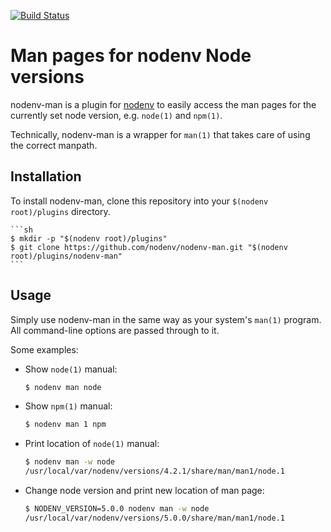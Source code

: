 [![Build Status](https://travis-ci.org/nodenv/nodenv-man.svg?branch=master)](https://travis-ci.org/nodenv/nodenv-man)

# Man pages for nodenv Node versions

nodenv-man is a plugin for [nodenv] to easily access the man pages for the
currently set node version, e.g. `node(1)` and `npm(1)`.

Technically, nodenv-man is a wrapper for `man(1)` that takes care of using the
correct manpath.

<!-- toc -->

## Installation

To install nodenv-man, clone this repository into your `$(nodenv root)/plugins`
directory.

    ```sh
    $ mkdir -p "$(nodenv root)/plugins"
    $ git clone https://github.com/nodenv/nodenv-man.git "$(nodenv root)/plugins/nodenv-man"
    ```

## Usage

Simply use nodenv-man in the same way as your system's `man(1)` program. All
command-line options are passed through to it.

Some examples:

* Show `node(1)` manual:

    ```sh
    $ nodenv man node
    ```

* Show `npm(1)` manual:

    ```sh
    $ nodenv man 1 npm
    ```

* Print location of `node(1)` manual:

    ```sh
    $ nodenv man -w node
    /usr/local/var/nodenv/versions/4.2.1/share/man/man1/node.1
    ```

* Change node version and print new location of man page:

    ```sh
    $ NODENV_VERSION=5.0.0 nodenv man -w node
    /usr/local/var/nodenv/versions/5.0.0/share/man/man1/node.1
    ```


[nodenv]: https://github.com/nodenv/nodenv
